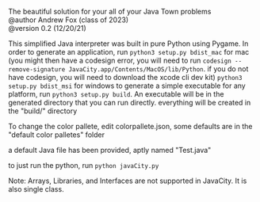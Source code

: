 The beautiful solution for your all of your Java Town problems<br>
@author Andrew Fox (class of 2023)<br>
@version 0.2 (12/20/21)

This simplified Java interpreter was built in pure Python using Pygame.
In order to generate an application, run 
`python3 setup.py bdist_mac` for mac (you might then have a codesign error, you will need to run `codesign --remove-signature JavaCity.app/Contents/MacOS/lib/Python`. if you do not have codesign, you will need to download the xcode cli dev kit)
`python3 setup.py bdist_msi` for windows
to generate a simple executable for any platform, run `python3 setup.py build`.
An executable will be in the generated directory that you can run directly.
everything will be created in the "build/" directory

To change the color pallete, edit colorpallete.json, some defaults are in the
"default color palletes" folder

a default Java file has been provided, aptly named "Test.java"

to just run the python, run `python javaCity.py`

Note: Arrays, Libraries, and Interfaces are not supported in JavaCity. It is also single class.